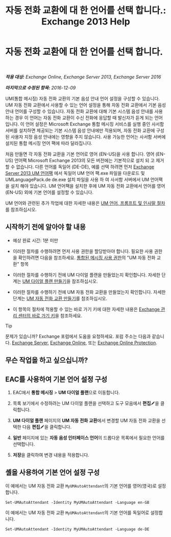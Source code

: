 ﻿---
title: '자동 전화 교환에 대 한 언어를 선택 합니다.: Exchange 2013 Help'
TOCTitle: 자동 전화 교환에 대 한 언어를 선택 합니다.
ms:assetid: 3a1c1ec0-c726-41fb-a294-59faab205609
ms:mtpsurl: https://technet.microsoft.com/ko-kr/library/Aa997306(v=EXCHG.150)
ms:contentKeyID: 50555969
ms.date: 05/22/2018
mtps_version: v=EXCHG.150
ms.translationtype: MT
---

# 자동 전화 교환에 대 한 언어를 선택 합니다.

 

_**적용 대상:** Exchange Online, Exchange Server 2013, Exchange Server 2016_

_**마지막으로 수정된 항목:** 2016-12-09_

UM(통합 메시징) 자동 전화 교환의 기본 음성 안내 언어 설정을 구성할 수 있습니다. UM 자동 전화 교환에서 사용할 수 있는 언어 설정을 통해 자동 전화 교환에서 기본 음성 안내 언어를 구성할 수 있습니다. 자동 전화 교환에 대해 기본 시스템 음성 안내를 사용하는 경우 이 언어는 자동 전화 교환이 수신 전화에 응답할 때 발신자가 듣게 되는 언어입니다. 이 언어 설정은 Microsoft Exchange 통합 메시징 서비스를 실행 중인 사서함 서버를 설치하면 제공되는 기본 시스템 음성 안내에만 적용되며, 자동 전화 교환에 구성된 사용자 지정 음성 안내에는 영향을 주지 않습니다. 사용 가능한 언어는 사서함 서버에 설치된 통합 메시징 언어 팩에 따라 달라집니다.

처음 만들면 각 자동 전화 교환을 기본 언어로 영어 (EN-US)을 사용 합니다. 영어 (EN-US) 언어팩 Microsoft Exchange 2013의 모든 버전에는 기본적으로 설치 되 고 제거할 수 없습니다. 다른 언어를 독일어 (DE-DE), 예를 선택 하려면 먼저 [Exchange Server 2013 UM 언어팩](https://go.microsoft.com/fwlink/?linkid=266542) 에서 독일어 UM 언어 팩.exe 파일을 다운로드 및 UMLanguagePack.de de.exe 설치 파일을 사용 하 여 사서함 서버에서 UM 언어팩을 설치 해야 있습니다. UM 언어팩을 설치한 후에 UM 자동 전화 교환에서 언어를 영어 (EN-US) 외에 기본 언어를 설정할 수 있습니다.

UM 언어와 관련된 추가 작업에 대한 자세한 내용은 [UM 언어, 프롬프트 및 인사말 절차](um-languages-prompts-and-greetings-procedures-exchange-2013-help.md)를 참조하십시오.

## 시작하기 전에 알아야 할 내용

  - 예상 완료 시간: 1분 미만

  - 이러한 절차를 수행하려면 먼저 사용 권한을 할당받아야 합니다. 필요한 사용 권한을 확인하려면 다음을 참조하세요. [통합된 메시징 사용 권한](unified-messaging-permissions-exchange-2013-help.md)의 "UM 자동 전화 교환" 항목

  - 이러한 절차를 수행하기 전에 UM 다이얼 플랜을 만들었는지 확인합니다. 자세한 단계는 [UM 다이얼 플랜 만들기](https://docs.microsoft.com/ko-kr/exchange/voice-mail-unified-messaging/connect-voice-mail-system/create-um-dial-plan)을 참조하십시오.

  - 이러한 절차를 수행하기 전에 UM 자동 전화 교환을 만들었는지 확인합니다. 자세한 단계는 [UM 자동 전화 교환 만들기](https://docs.microsoft.com/ko-kr/exchange/voice-mail-unified-messaging/automatically-answer-and-route-calls/create-a-um-auto-attendant)를 참조하십시오.

  - 이 항목의 절차에 적용할 수 있는 바로 가기 키에 대한 자세한 내용은 [Exchange 관리 센터의 바로 가기 키](keyboard-shortcuts-in-the-exchange-admin-center-exchange-online-protection-help.md)을 참조하세요.


> [!TIP]
> 문제가 있습니까? Exchange 포럼에서 도움을 요청하세요. 포럼 주소는 다음과 같습니다. <A href="https://go.microsoft.com/fwlink/p/?linkid=60612">Exchange Server</A>, <A href="https://go.microsoft.com/fwlink/p/?linkid=267542">Exchange Online</A>, 또는 <A href="https://go.microsoft.com/fwlink/p/?linkid=285351">Exchange Online Protection</A>.



## 무슨 작업을 하고 싶으십니까?

## EAC를 사용하여 기본 언어 설정 구성

1.  EAC에서 **통합 메시징** \> **UM 다이얼 플랜**으로 이동합니다.

2.  목록 보기에서 수정하려는 UM 다이얼 플랜을 선택하고 도구 모음에서 **편집**![편집 아이콘](images/JJ218640.6f53ccb2-1f13-4c02-bea0-30690e6ea71d(EXCHG.150).gif "편집 아이콘")을 클릭합니다.

3.  **UM 다이얼 플랜** 페이지의 **UM 자동 전화 교환**에서 변경할 UM 자동 전화 교환을 선택한 다음 **편집**![편집 아이콘](images/JJ218640.6f53ccb2-1f13-4c02-bea0-30690e6ea71d(EXCHG.150).gif "편집 아이콘")을 클릭합니다.

4.  **일반** 페이지에 있는 **자동 음성 인터페이스 언어**의 드롭다운 목록에서 필요한 언어를 선택합니다.

5.  **저장**을 클릭하여 변경 내용을 적용합니다.

## 셸을 사용하여 기본 언어 설정 구성

이 예에서는 UM 자동 전화 교환 `MyUMAutoAttendant`의 기본 언어를 영어(영국)로 설정합니다.

    Set-UMAutoAttendant -Identity MyUMAutoAttendant -Language en-GB

이 예에서는 UM 자동 전화 교환 `MyUMAutoAttendant`의 기본 언어를 독일어로 설정합니다.

    Set-UMAutoAttendant -Identity MyUMAutoAttendant -Language de-DE

